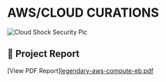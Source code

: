 # AWS/CLOUD CURATIONS

![Cloud Shock Security Pic](https://github.com/user-attachments/assets/52bd404e-2596-40dc-993f-336371d53be8)


## 📄 Project Report

[View PDF Report][legendary-aws-compute-eb.pdf](https://github.com/user-attachments/files/20610957/legendary-aws-compute-eb.pdf)




